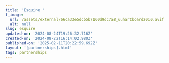 ```yaml
---
title: 'Esquire '
f_image:
  url: /assets/external/66ca33e5dcb5b7160d9dc7a8_uuhartboard2010.avif
  alt: null
slug: esquire
updated-on: '2024-08-24T19:26:32.716Z'
created-on: '2024-08-22T16:14:02.980Z'
published-on: '2025-02-11T20:22:59.692Z'
layout: '[partnerships].html'
tags: partnerships
---
```



